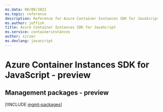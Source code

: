 ```yaml
---
ms.data: 08/08/2022
ms.topic: reference
description: Reference for Azure Container Instances SDK for JavaScript
ms.author: jeffish
title: Azure Container Instances SDK for JavaScript
ms.service: containerinstances
author: xirzec
ms.devlang: javascript
---
```

# Azure Container Instances SDK for JavaScript - preview

## Management packages - preview
[!INCLUDE [mgmt-packages](container-instances-mgmt-index.md)]

